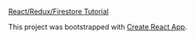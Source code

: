 [React/Redux/Firestore Tutorial](https://www.udemy.com/build-an-app-with-react-redux-and-firestore-from-scratch/learn/v4/overview)

This project was bootstrapped with [Create React App](https://github.com/facebookincubator/create-react-app).